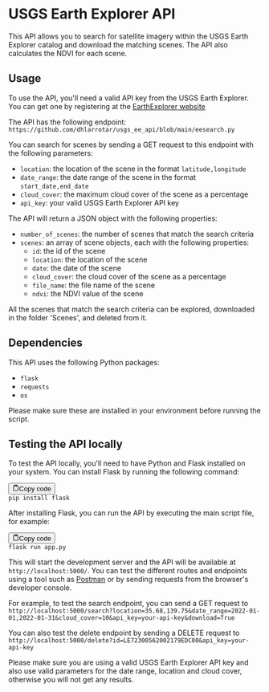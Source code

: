 <h1>USGS Earth Explorer API</h1><p>This API allows you to search for satellite imagery within the USGS Earth Explorer catalog and download the matching scenes. The API also calculates the NDVI for each scene.</p><h2>Usage</h2><p>To use the API, you'll need a valid API key from the USGS Earth Explorer. You can get one by registering at the <a href="https://ers.cr.usgs.gov/register/" target="_new">EarthExplorer website</a></p><p>The API has the following endpoint:
<code>https://github.com/dhlarrotar/usgs_ee_api/blob/main/eesearch.py</code></p><p>You can search for scenes by sending a GET request to this endpoint with the following parameters:</p><ul><li><code>location</code>: the location of the scene in the format <code>latitude,longitude</code></li><li><code>date_range</code>: the date range of the scene in the format <code>start_date,end_date</code></li><li><code>cloud_cover</code>: the maximum cloud cover of the scene as a percentage</li><li><code>api_key</code>: your valid USGS Earth Explorer API key</li></ul><p>The API will return a JSON object with the following properties:</p><ul><li><code>number_of_scenes</code>: the number of scenes that match the search criteria</li><li><code>scenes</code>: an array of scene objects, each with the following properties:<ul><li><code>id</code>: the id of the scene</li><li><code>location</code>: the location of the scene</li><li><code>date</code>: the date of the scene</li><li><code>cloud_cover</code>: the cloud cover of the scene as a percentage</li><li><code>file_name</code>: the file name of the scene</li><li><code>ndvi</code>: the NDVI value of the scene</li></ul></li></ul><p>All the scenes that match the search criteria can be explored, downloaded in the folder 'Scenes', and deleted from it.</p><h2>Dependencies</h2><p>This API uses the following Python packages:</p><ul><li><code>flask</code></li><li><code>requests</code></li><li><code>os</code></li></ul><p>Please make sure these are installed in your environment before running the script.</p>
<div class="relative flex w-[calc(100%-50px)] md:flex-col lg:w-[calc(100%-115px)]"><div class="flex flex-grow flex-col gap-3"><div class="min-h-[20px] flex flex-col items-start gap-4 whitespace-pre-wrap"><h2>Testing the API locally</h2><p>To test the API locally, you'll need to have Python and Flask installed on your system.
You can install Flask by running the following command:</p><pre><div class="bg-black mb-4 rounded-md"><div class="flex items-center relative text-gray-200 bg-gray-800 px-4 py-2 text-xs font-sans"><button class="flex ml-auto gap-2"><svg stroke="currentColor" fill="none" stroke-width="2" viewBox="0 0 24 24" stroke-linecap="round" stroke-linejoin="round" class="h-4 w-4" height="1em" width="1em" xmlns="http://www.w3.org/2000/svg"><path d="M16 4h2a2 2 0 0 1 2 2v14a2 2 0 0 1-2 2H6a2 2 0 0 1-2-2V6a2 2 0 0 1 2-2h2"></path><rect x="8" y="2" width="8" height="4" rx="1" ry="1"></rect></svg>Copy code</button></div><div class="p-4 overflow-y-auto"><code class="!whitespace-pre-wrap hljs">pip install flask
</code></div></div></pre><p>After installing Flask, you can run the API by executing the main script file, for example:</p><pre><div class="bg-black mb-4 rounded-md"><div class="flex items-center relative text-gray-200 bg-gray-800 px-4 py-2 text-xs font-sans"><button class="flex ml-auto gap-2"><svg stroke="currentColor" fill="none" stroke-width="2" viewBox="0 0 24 24" stroke-linecap="round" stroke-linejoin="round" class="h-4 w-4" height="1em" width="1em" xmlns="http://www.w3.org/2000/svg"><path d="M16 4h2a2 2 0 0 1 2 2v14a2 2 0 0 1-2 2H6a2 2 0 0 1-2-2V6a2 2 0 0 1 2-2h2"></path><rect x="8" y="2" width="8" height="4" rx="1" ry="1"></rect></svg>Copy code</button></div><div class="p-4 overflow-y-auto"><code class="!whitespace-pre-wrap hljs">flask run app.py
</code></div></div></pre><p>This will start the development server and the API will be available at <code>http://localhost:5000/</code>. You can test the different routes and endpoints using a tool such as <a href="https://www.postman.com/" target="_new">Postman</a> or by sending requests from the browser's developer console.</p><p>For example, to test the search endpoint, you can send a GET request to <code>http://localhost:5000/search?location=35.68,139.75&amp;date_range=2022-01-01,2022-01-31&amp;cloud_cover=10&amp;api_key=your-api-key&amp;download=True</code></p><p>You can also test the delete endpoint by sending a DELETE request to <code>http://localhost:5000/delete?id=LE72300562002179EDC00&amp;api_key=your-api-key</code></p><p>Please make sure you are using a valid USGS Earth Explorer API key and also use valid parameters for the date range, location and cloud cover, otherwise you will not get any results.</p></div></div></div>
